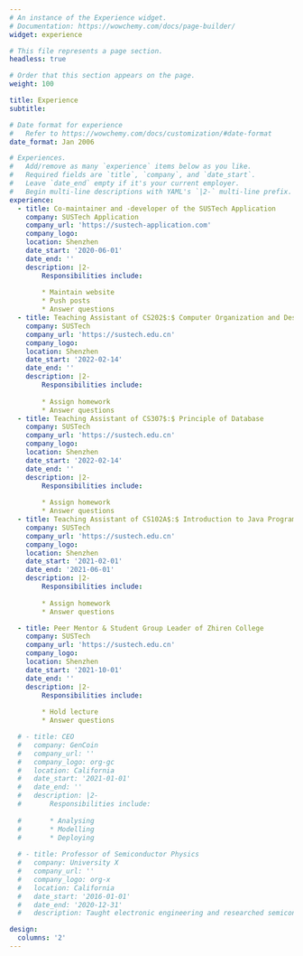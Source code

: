 ```yaml
---
# An instance of the Experience widget.
# Documentation: https://wowchemy.com/docs/page-builder/
widget: experience

# This file represents a page section.
headless: true

# Order that this section appears on the page.
weight: 100

title: Experience
subtitle:

# Date format for experience
#   Refer to https://wowchemy.com/docs/customization/#date-format
date_format: Jan 2006

# Experiences.
#   Add/remove as many `experience` items below as you like.
#   Required fields are `title`, `company`, and `date_start`.
#   Leave `date_end` empty if it's your current employer.
#   Begin multi-line descriptions with YAML's `|2-` multi-line prefix.
experience:
  - title: Co-maintainer and -developer of the SUSTech Application
    company: SUSTech Application
    company_url: 'https://sustech-application.com'
    company_logo: 
    location: Shenzhen
    date_start: '2020-06-01'
    date_end: ''
    description: |2-
        Responsibilities include:
        
        * Maintain website
        * Push posts
        * Answer questions
  - title: Teaching Assistant of CS202$:$ Computer Organization and Design
    company: SUSTech
    company_url: 'https://sustech.edu.cn'
    company_logo: 
    location: Shenzhen
    date_start: '2022-02-14'
    date_end: ''
    description: |2-
        Responsibilities include:
        
        * Assign homework
        * Answer questions
  - title: Teaching Assistant of CS307$:$ Principle of Database
    company: SUSTech
    company_url: 'https://sustech.edu.cn'
    company_logo: 
    location: Shenzhen
    date_start: '2022-02-14'
    date_end: ''
    description: |2-
        Responsibilities include:
        
        * Assign homework
        * Answer questions
  - title: Teaching Assistant of CS102A$:$ Introduction to Java Programming
    company: SUSTech
    company_url: 'https://sustech.edu.cn'
    company_logo: 
    location: Shenzhen
    date_start: '2021-02-01'
    date_end: '2021-06-01'
    description: |2-
        Responsibilities include:
        
        * Assign homework
        * Answer questions

  - title: Peer Mentor & Student Group Leader of Zhiren College
    company: SUSTech
    company_url: 'https://sustech.edu.cn'
    company_logo: 
    location: Shenzhen
    date_start: '2021-10-01'
    date_end: ''
    description: |2-
        Responsibilities include:
        
        * Hold lecture
        * Answer questions

  # - title: CEO
  #   company: GenCoin
  #   company_url: ''
  #   company_logo: org-gc
  #   location: California
  #   date_start: '2021-01-01'
  #   date_end: ''
  #   description: |2-
  #       Responsibilities include:
        
  #       * Analysing
  #       * Modelling
  #       * Deploying
        
  # - title: Professor of Semiconductor Physics
  #   company: University X
  #   company_url: ''
  #   company_logo: org-x
  #   location: California
  #   date_start: '2016-01-01'
  #   date_end: '2020-12-31'
  #   description: Taught electronic engineering and researched semiconductor physics.

design:
  columns: '2'
---
```

